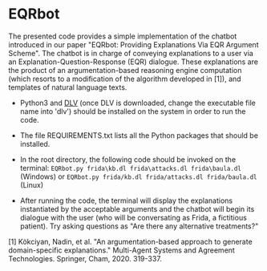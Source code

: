 # EQRbot
The presented code provides a simple implementation of the chatbot introduced in our paper "EQRbot: Providing Explanations Via EQR Argument Scheme". 
The chatbot is in charge of conveying explanations to a user via an Explanation-Question-Response (EQR) dialogue. These explanations are the product of an argumentation-based reasoning engine computation (which resorts to a modification of the algorithm developed in [1]), and templates of natural language texts.

- Python3 and [DLV](https://www.dlvsystem.it/dlvsite/) (once DLV is downloaded, change the executable file name into 'dlv') should be installed on the system in order to run the code.

- The file REQUIREMENTS.txt lists all the Python packages that should be installed.   

- In the root directory, the following code should be invoked on the terminal: `EQRbot.py frida\kb.dl frida\attacks.dl frida\baula.dl` (Windows) or `EQRbot.py frida/kb.dl frida/attacks.dl frida/baula.dl` (Linux)

- After running the code, the terminal will display the explanations instantiated by the acceptable arguments and the chatbot will begin its dialogue with the user (who will be conversating as Frida, a fictitious patient). Try asking questions as "Are there any alternative treatments?"  


[1] Kökciyan, Nadin, et al. "An argumentation-based approach to generate domain-specific explanations." Multi-Agent Systems and Agreement Technologies. Springer, Cham, 2020. 319-337.   
